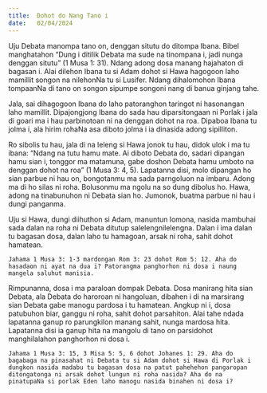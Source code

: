 ```yaml
---
title:  Dohot do Nang Tano i
date:   02/04/2024
---
```


Uju Debata manompa tano on, denggan situtu do ditompa Ibana. Bibel manghatahon “Dung i ditilik Debata ma sude na tinompana i, jadi nunga denggan situtu” (1 Musa 1: 31). Ndang adong dosa manang hajahaton di bagasan i. Alai dilehon Ibana tu si Adam dohot si Hawa hagogoon laho mamillit songon na nilehonNa tu si Lusifer. Ndang dihalomohon Ibana tompaanNa di tano on songon sipumpe songoni nang di banua ginjang tahe.

Jala, sai dihagogoon Ibana do laho patoranghon taringot ni hasonangan laho mamillit. Dipajongjong Ibana do sada hau diparsitongaan ni Porlak i jala di goari ma i hau parbinotoan ni na denggan dohot na roa. Dipaboa Ibana tu jolma i, ala hirim rohaNa asa diboto jolma i ia dinasida adong sipilliton.

Ro sibolis tu hau, jala di na leleng si Hawa jonok tu hau, didok ulok i ma tu ibana: “Ndang na tutu hamu mate. Ai diboto Debata do, sadari dipangan hamu sian i, tonggor ma matamuna, gabe doshon Debata hamu umboto na denggan dohot na roa” (1 Musa 3: 4, 5). Lapatanna disi, molo dipangan ho sian parbue ni hau on, bongotanmu ma sada parngoluon na imbaru. Adong ma di ho silas ni roha. Bolusonmu ma ngolu na so dung dibolus ho. Hawa, adong na tinabunuhon ni Debata sian ho. Jumonok, buatma parbue ni hau i dungi panganma.

Uju si Hawa, dungi diihuthon si Adam, manuntun lomona, nasida mambuhai sada dalan na roha ni Debata ditutup salelengnilelengna. Dalan i ima dalan tu bagasan dosa, dalan laho tu hamagoan, arsak ni roha, sahit dohot hamatean.

`Jahama 1 Musa 3: 1-3 mardongan Rom 3: 23 dohot Rom 5: 12. Aha do hasadaon ni ayat na dua i? Patorangma panghorhon ni dosa i naung mangela saluhut manisia.`

Rimpunanna, dosa i ma paraloan dompak Debata. Dosa manirang hita sian Debata, ala Debata do haroroan ni hangoluan, dibahen i di na marsirang sian Debata gabe manogu pardosa i tu hamatean. Angkup ni i, dosa patubuhon biar, ganggu ni roha, sahit dohot parsahiton. Alai tahe ndada lapatanna ganup ro parungkilon manang sahit, nunga mardosa hita. Lapatanna disi ia ganup hita na mangolu di tano on parsidohot manghilalahon panghorhon ni dosa i.

`Jahama 1 Musa 3: 15, 3 Misa 5: 5, 6 dohot Johanes 1: 29. Aha do bagabaga na pinasahat ni Debata tu si Adam dohot si Hawa di Porlak i dungkon nasida madabu tu bagasan dosa na patut pahehehon pangaropan ditongatonga ni arsak dohot lungun ni roha nasida? Aha do na pinatupaNa si porlak Eden laho manogu nasida binahen ni dosa i?`